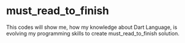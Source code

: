 # must_read_to_finish
This codes will show me, how my knowledge about Dart Language, is evolving my programming skills to create must_read_to_finish solution.
